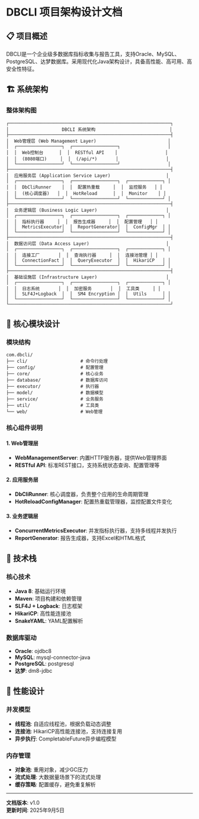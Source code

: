 # DBCLI 项目架构设计文档

## 📋 项目概述

DBCLI是一个企业级多数据库指标收集与报告工具，支持Oracle、MySQL、PostgreSQL、达梦数据库。采用现代化Java架构设计，具备高性能、高可用、高安全性特征。

## 🏗️ 系统架构

### 整体架构图

```
┌─────────────────────────────────────────────────────────────┐
│                    DBCLI 系统架构                            │
├─────────────────────────────────────────────────────────────┤
│  Web管理层 (Web Management Layer)                           │
│  ┌─────────────────┐  ┌─────────────────┐                  │
│  │  Web控制台      │  │  RESTful API    │                  │
│  │  (8080端口)     │  │  (/api/*)       │                  │
│  └─────────────────┘  └─────────────────┘                  │
├─────────────────────────────────────────────────────────────┤
│  应用服务层 (Application Service Layer)                     │
│  ┌─────────────────┐  ┌─────────────────┐  ┌─────────────┐ │
│  │  DbCliRunner    │  │  配置热重载     │  │  监控服务   │ │
│  │  (核心调度器)   │  │  HotReload      │  │  Monitor    │ │
│  └─────────────────┘  └─────────────────┘  └─────────────┘ │
├─────────────────────────────────────────────────────────────┤
│  业务逻辑层 (Business Logic Layer)                          │
│  ┌─────────────────┐  ┌─────────────────┐  ┌─────────────┐ │
│  │  指标执行器     │  │  报告生成器     │  │  配置管理   │ │
│  │  MetricsExecutor│  │  ReportGenerator│  │  ConfigMgr  │ │
│  └─────────────────┘  └─────────────────┘  └─────────────┘ │
├─────────────────────────────────────────────────────────────┤
│  数据访问层 (Data Access Layer)                             │
│  ┌─────────────────┐  ┌─────────────────┐  ┌─────────────┐ │
│  │  连接工厂       │  │  查询执行器     │  │  连接池管理 │ │
│  │  ConnectionFact │  │  QueryExecutor  │  │  HikariCP   │ │
│  └─────────────────┘  └─────────────────┘  └─────────────┘ │
├─────────────────────────────────────────────────────────────┤
│  基础设施层 (Infrastructure Layer)                          │
│  ┌─────────────────┐  ┌─────────────────┐  ┌─────────────┐ │
│  │  日志系统       │  │  加密服务       │  │  工具类     │ │
│  │  SLF4J+Logback  │  │  SM4 Encryption │  │  Utils      │ │
│  └─────────────────┘  └─────────────────┘  └─────────────┘ │
└─────────────────────────────────────────────────────────────┘
```

## 🧩 核心模块设计

### 模块结构
```
com.dbcli/
├── cli/                    # 命令行处理
├── config/                 # 配置管理
├── core/                   # 核心业务
├── database/               # 数据库访问
├── executor/               # 执行器
├── model/                  # 数据模型
├── service/                # 业务服务
├── util/                   # 工具类
└── web/                    # Web管理
```

### 核心组件说明

#### 1. Web管理层
- **WebManagementServer**: 内置HTTP服务器，提供Web管理界面
- **RESTful API**: 标准REST接口，支持系统状态查询、配置管理等

#### 2. 应用服务层
- **DbCliRunner**: 核心调度器，负责整个应用的生命周期管理
- **HotReloadConfigManager**: 配置热重载管理器，监控配置文件变化

#### 3. 业务逻辑层
- **ConcurrentMetricsExecutor**: 并发指标执行器，支持多线程并发执行
- **ReportGenerator**: 报告生成器，支持Excel和HTML格式

## 🔧 技术栈

### 核心技术
- **Java 8**: 基础运行环境
- **Maven**: 项目构建和依赖管理
- **SLF4J + Logback**: 日志框架
- **HikariCP**: 高性能连接池
- **SnakeYAML**: YAML配置解析

### 数据库驱动
- **Oracle**: ojdbc8
- **MySQL**: mysql-connector-java
- **PostgreSQL**: postgresql
- **达梦**: dm8-jdbc

## 🚀 性能设计

### 并发模型
- **线程池**: 自适应线程池，根据负载动态调整
- **连接池**: HikariCP高性能连接池，支持连接复用
- **异步执行**: CompletableFuture异步编程模型

### 内存管理
- **对象池**: 重用对象，减少GC压力
- **流式处理**: 大数据量场景下的流式处理
- **缓存策略**: 配置缓存，避免重复解析

---

**文档版本**: v1.0  
**更新时间**: 2025年9月5日